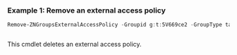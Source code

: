 ### Example 1: Remove an external access policy
```powershell
Remove-ZNGroupsExternalAccessPolicy -Groupid g:t:5V669ce2 -GroupType tag -PolicyId p:e:9NfK8zpm
```

```output

```

This cmdlet deletes an external access policy.
